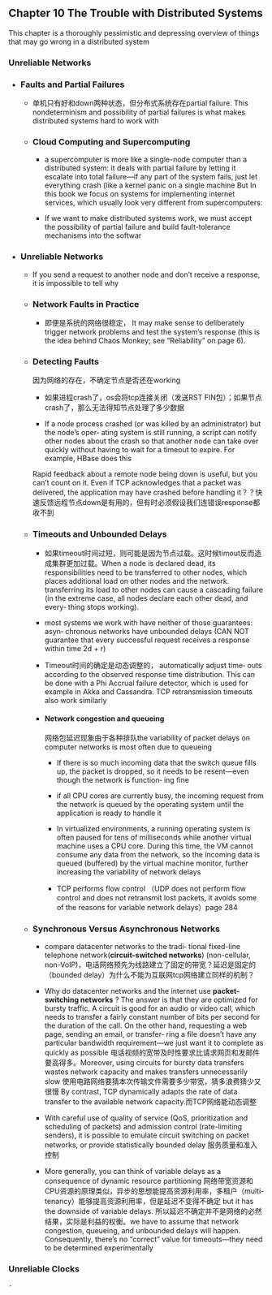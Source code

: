 ## Chapter 10 The Trouble with Distributed Systems

This chapter is a thoroughly pessimistic and depressing overview of things that may
go wrong in a distributed system

### Unreliable Networks

- ### Faults and Partial Failures

    - 单机只有好和down两种状态，但分布式系统存在partial failure. This nondeterminism and possibility of partial failures is what makes distributed systems hard to work with

    - ### Cloud Computing and Supercomputing

        - a supercomputer is more like a single-node
computer than a distributed system: it deals with partial failure by letting it escalate
into total failure—if any part of the system fails, just let everything crash (like a kernel
panic on a single machine But In this book we focus on systems for implementing internet services, which usually
look very different from supercomputers:

        - If we want to make distributed systems work, we must accept the possibility of partial
failure and build fault-tolerance mechanisms into the softwar

- ### Unreliable Networks

    - If you send a request to another node
and don’t receive a response, it is impossible to tell why

    - ### Network Faults in Practice

        - 即便是系统的网络很稳定， It may make sense to deliberately trigger network problems and
test the system’s response (this is the idea behind Chaos Monkey; see “Reliability” on
page 6).

    - ### Detecting Faults
        
        因为网络的存在，不确定节点是否还在working

        - 如果进程crash了，os会将tcp连接关闭（发送RST FIN包）；如果节点crash了，那么无法得知节点处理了多少数据

        - If a node process crashed (or was killed by an administrator) but the node’s oper‐
ating system is still running, a script can notify other nodes about the crash so
that another node can take over quickly without having to wait for a timeout to
expire. For example, HBase does this

        Rapid feedback about a remote node being down is useful, but you can’t count on it.
Even if TCP acknowledges that a packet was delivered, the application may have
crashed before handling it？？快速反馈远程节点down是有用的，但有时必须假设我们连错误response都收不到


    - ### Timeouts and Unbounded Delays

        - 如果timeout时间过短，则可能是因为节点过载。这时候timout反而造成集群更加过载。When a node is declared dead, its responsibilities need to be transferred to other
nodes, which places additional load on other nodes and the network. transferring its load to other nodes can cause a
cascading failure (in the extreme case, all nodes declare each other dead, and every‐
thing stops working).

        - most systems we work with have neither of those guarantees: asyn‐
chronous networks have unbounded delays (CAN NOT guarantee that every successful request receives a response within time 2d + r) 

        - Timeout时间的确定是动态调整的， automatically adjust time‐
outs according to the observed response time distribution. This can be done with a
Phi Accrual failure detector, which is used for example in Akka and Cassandra. TCP retransmission timeouts also work similarly


        - #### Network congestion and queueing

            网络包延迟现象由于各种排队the variability of packet delays on computer networks is most often
due to queueing

            - If there is so much incoming data that the switch queue fills up, the
packet is dropped, so it needs to be resent—even though the network is function‐
ing fine
            - if all CPU cores are currently
busy, the incoming request from the network is queued by the operating system
until the application is ready to handle it

            - In virtualized environments, a running operating system is often paused for tens
of milliseconds while another virtual machine uses a CPU core. During this time,
the VM cannot consume any data from the network, so the incoming data is
queued (buffered) by the virtual machine monitor, further increasing the
variability of network delays

            - TCP performs flow control （UDP does not perform flow control and does not retransmit lost packets,
it avoids some of the reasons for variable network delays）page 284


    - ### Synchronous Versus Asynchronous Networks

        - compare datacenter networks to the tradi‐
tional fixed-line telephone network(**circuit-switched networks**) (non-cellular, non-VoIP)，电话网络预先为线路建立了固定的带宽？延迟是固定的（bounded delay）为什么不能为互联网tcp网络建立同样的机制？

        -  Why do datacenter networks and the internet use **packet-switching networks** ? The answer is
that they are optimized for bursty traffic. A circuit is good for an audio or video call,
which needs to transfer a fairly constant number of bits per second for the duration
of the call. On the other hand, requesting a web page, sending an email, or transfer‐
ring a file doesn’t have any particular bandwidth requirement—we just want it to
complete as quickly as possible 电话视频的宽带及时性要求比请求网页和发邮件要高得多。Moreover, using circuits for bursty data transfers wastes network capacity and
makes transfers unnecessarily slow 使用电路网络要猜本次传输文件需要多少带宽，猜多浪费猜少又很慢 By contrast, TCP dynamically adapts the rate of
data transfer to the available network capacity.而TCP网络能动态调整

        - With careful use of quality of service (QoS, prioritization and scheduling of
packets) and admission control (rate-limiting senders), it is possible to emulate circuit
switching on packet networks, or provide statistically bounded delay 服务质量和准入控制

        - More generally, you can think of variable delays as a consequence of dynamic
resource partitioning 网络带宽资源和CPU资源的原理类似，异步的思想能提高资源利用率，多租户（multi-tenancy）能够提高资源利用率，但是延迟不变得不确定 but it has the downside of variable delays. 所以延迟不确定并不是网络的必然结果，实际是利益的权衡。we have to assume that network congestion, queueing, and unbounded
delays will happen. Consequently, there’s no “correct” value for timeouts—they need
to be determined experimentally


### Unreliable Clocks

    - 

        

